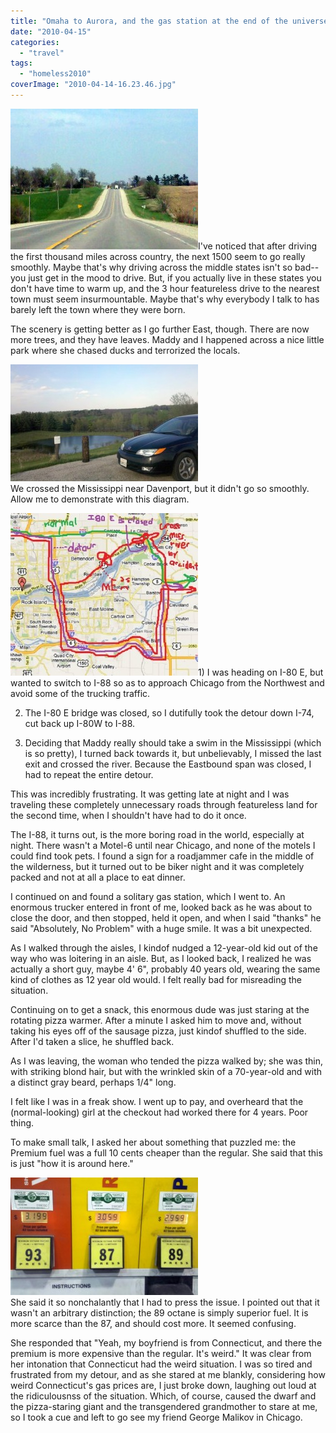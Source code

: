 ```yaml
---
title: "Omaha to Aurora, and the gas station at the end of the universe"
date: "2010-04-15"
categories: 
  - "travel"
tags: 
  - "homeless2010"
coverImage: "2010-04-14-16.23.46.jpg"
---
```


[![](images/2010-04-14-16.23.46-300x225.jpg)](http://www.rdchambers.net/wp-content/uploads/2010/04/2010-04-14-16.23.46.jpg)I've noticed that after driving the first thousand miles across country, the next 1500 seem to go really smoothly. Maybe that's why driving across the middle states isn't so bad--you just get in the mood to drive. But, if you actually live in these states you don't have time to warm up, and the 3 hour featureless drive to the nearest town must seem insurmountable. Maybe that's why everybody I talk to has barely left the town where they were born.  
  
The scenery is getting better as I go further East, though. There are now more trees, and they have leaves. Maddy and I happened across a nice little park where she chased ducks and terrorized the locals.  
  
[![](images/2010-04-14-17.42.51-300x187.jpg)](http://www.rdchambers.net/wp-content/uploads/2010/04/2010-04-14-17.42.51.jpg)  
We crossed the Mississippi near Davenport, but it didn't go so smoothly. Allow me to demonstrate with this diagram.  
  
[![](images/detour-300x260.jpg)](http://www.rdchambers.net/wp-content/uploads/2010/04/detour.jpg)1) I was heading on I-80 E, but wanted to switch to I-88 so as to approach Chicago from the Northwest and avoid some of the trucking traffic.  
  
2) The I-80 E bridge was closed, so I dutifully took the detour down I-74, cut back up I-80W to I-88. 
  
3) Deciding that Maddy really should take a swim in the Mississippi (which is so pretty), I turned back towards it, but unbelievably, I missed the last exit and crossed the river. Because the Eastbound span was closed, I had to repeat the entire detour.  
  
This was incredibly frustrating. It was getting late at night and I was traveling these completely unnecessary roads through featureless land for the second time, when I shouldn't have had to do it once.  
  
The I-88, it turns out, is the more boring road in the world, especially at night. There wasn't a Motel-6 until near Chicago, and none of the motels I could find took pets. I found a sign for a roadjammer cafe in the middle of the wilderness, but it turned out to be biker night and it was completely packed and not at all a place to eat dinner.  
  
I continued on and found a solitary gas station, which I went to. An enormous trucker entered in front of me, looked back as he was about to close the door, and then stopped, held it open, and when I said "thanks" he said "Absolutely, No Problem" with a huge smile. It was a bit unexpected.  
  
As I walked through the aisles, I kindof nudged a 12-year-old kid out of the way who was loitering in an aisle. But, as I looked back, I realized he was actually a short guy, maybe 4' 6", probably 40 years old, wearing the same kind of clothes as 12 year old would. I felt really bad for misreading the situation.  
  
Continuing on to get a snack, this enormous dude was just staring at the rotating pizza warmer. After a minute I asked him to move and, without taking his eyes off of the sausage pizza, just kindof shuffled to the side. After I'd taken a slice, he shuffled back.  
  
As I was leaving, the woman who tended the pizza walked by; she was thin, with striking blond hair, but with the wrinkled skin of a 70-year-old and with a distinct gray beard, perhaps 1/4" long.  
  
I felt like I was in a freak show. I went up to pay, and overheard that the (normal-looking) girl at the checkout had worked there for 4 years. Poor thing.  
  
To make small talk, I asked her about something that puzzled me: the Premium fuel was a full 10 cents cheaper than the regular. She said that this is just "how it is around here."  
  
[![](images/2010-04-14-20.40.27-300x188.jpg)](http://www.rdchambers.net/wp-content/uploads/2010/04/2010-04-14-20.40.27.jpg)  
She said it so nonchalantly that I had to press the issue. I pointed out that it wasn't an arbitrary distinction; the 89 octane is simply superior fuel. It is more scarce than the 87, and should cost more. It seemed confusing.  
  
She responded that "Yeah, my boyfriend is from Connecticut, and there the premium is more expensive than the regular. It's weird." It was clear from her intonation that Connecticut had the weird situation. I was so tired and frustrated from my detour, and as she stared at me blankly, considering how weird Connecticut's gas prices are, I just broke down, laughing out loud at the ridiculousnss of the situation. Which, of course, caused the dwarf and the pizza-staring giant and the transgendered grandmother to stare at me, so I took a cue and left to go see my friend George Malikov in Chicago.

